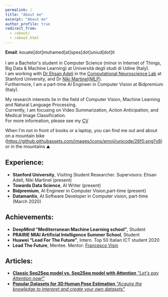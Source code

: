 ```yaml
---
permalink: /
title: "About me"
excerpt: "About me"
author_profile: true
redirect_from:
  - /about/
  - /about.html
---
```


**Email**: kouate[dot]muhamed[at]spes[dot]uniud[dot]it <br/>
<br/>
I am a Bachelor's student in Computer Science (minor in Internet of Things, Big Data & Machine Learning) at Università degli studi di Udine (Italy). <br/>
I am working with [Dr Ehsan Adeli](https://stanford.edu/~eadeli/) in the [Computational Neuroscience Lab](http://cnslab.stanford.edu/) at Stanford University, and Dr [Niki Martinel](https://users.dimi.uniud.it/~niki.martinel/)([MLP](https://machinelearning.uniud.it/)). <br/>
Furthermore, I am a part-time AI Engineer in Computer Vision at Bidpremium (Italy).

My research interests lie in the field of Computer Vision, Machine Learning and Natural Language Processing. <br/>
Currently, I am focusing on Video Summarization, Action Anticipation, and Medical Image Classification.<br/>
For more information, please see my [CV](http://kouatemuhamed.github.io/files/CV.pdf)

When I'm not in front of books or a laptop, you can find me out and about on a mountain bike (https://github.githubassets.com/images/icons/emoji/unicode/26f0.png?v8) or in the mountains :mountain:

## Experience:

- **Stanford University**, Visiting Student Researcher. Supervisors: Ehsan Adeli, Niki Martinel (present)
- **Towards Data Science**, AI Writer (present)
- **Bidpremium**, AI Engineer in Computer Vision,part-time (present)
- **Datamantix**, AI Software Developer in Computer vision, part-time (March 2020)


## Achievements:

- **DeepMind “Mediterranean Machine Learning school”**, Student
- **PRAIRIE MIAI Artificial Intelligence Summer School**, Student
- **Huawei “Lead For The Future”**, Intern. Top 50 Italian ICT student 2020
- **Lead The Future**, Mentee. Mentor: [Francesco Visin](https://scholar.google.it/citations?user=kaAnZw0AAAAJ&hl=en)

## Articles:

- [**Classic Seq2Seq model vs. Seq2Seq model with Attention**
 *"Let's pay Attention now!"* ](https://towardsdatascience.com/classic-seq2seq-model-vs-seq2seq-model-with-attention-31527c77b28a)
- [**Popular Datasets for 3D Human Pose Estimation**
 *"Acquire the knowledge to interpret and create your own datasets"*](https://pub.towardsai.net/popular-datasets-for-3d-human-pose-estimation-a309b5700f9c)

